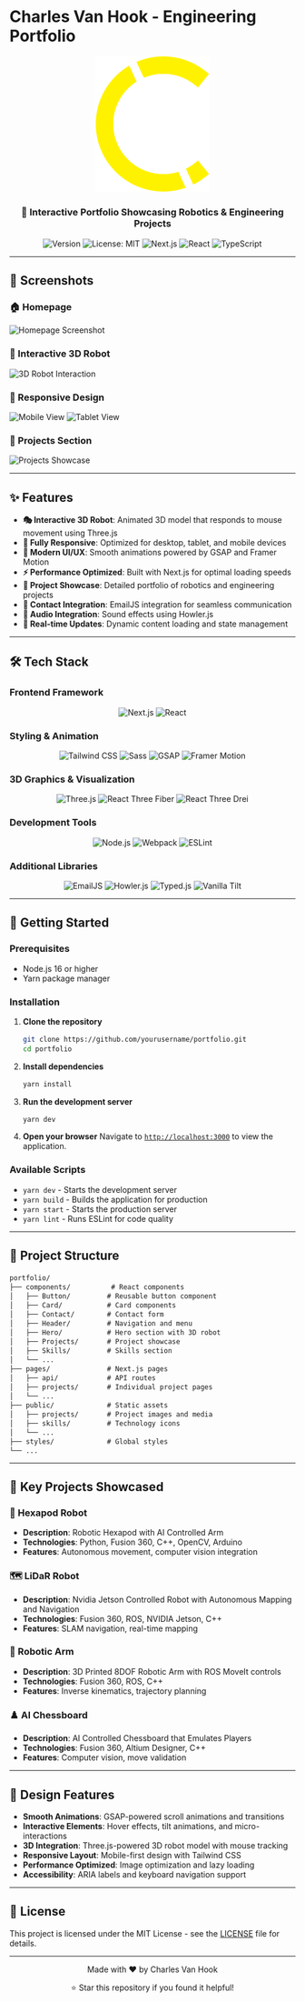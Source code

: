 # Charles Van Hook - Engineering Portfolio

<div align="center">
  <img src="public/logo.svg" alt="Portfolio Logo" width="200"/>
  
  <h3>🚀 Interactive Portfolio Showcasing Robotics & Engineering Projects</h3>
  
  <p>
    <img alt="Version" src="https://img.shields.io/badge/version-1.0.0-blue.svg?cacheSeconds=2592000" />
    <img alt="License: MIT" src="https://img.shields.io/badge/License-MIT-yellow.svg" />
    <img alt="Next.js" src="https://img.shields.io/badge/Next.js-12.0.1-black" />
    <img alt="React" src="https://img.shields.io/badge/React-18.2.0-blue" />
    <img alt="TypeScript" src="https://img.shields.io/badge/TypeScript-4.9.5-blue" />
  </p>
</div>

---

## 📸 Screenshots

### 🏠 Homepage
<!-- Add your homepage screenshot here -->
![Homepage Screenshot](screenshots/homepage.png)

### 🤖 Interactive 3D Robot
<!-- Add your 3D robot interaction screenshot here -->
![3D Robot Interaction](screenshots/3d-robot.png)

### 📱 Responsive Design
<!-- Add your mobile/tablet screenshots here -->
![Mobile View](screenshots/mobile-view.png)
![Tablet View](screenshots/tablet-view.png)

### 🎯 Projects Section
<!-- Add your projects showcase screenshot here -->
![Projects Showcase](screenshots/projects-showcase.png)

---

## ✨ Features

- **🎭 Interactive 3D Robot**: Animated 3D model that responds to mouse movement using Three.js
- **📱 Fully Responsive**: Optimized for desktop, tablet, and mobile devices
- **🎨 Modern UI/UX**: Smooth animations powered by GSAP and Framer Motion
- **⚡ Performance Optimized**: Built with Next.js for optimal loading speeds
- **🎯 Project Showcase**: Detailed portfolio of robotics and engineering projects
- **📧 Contact Integration**: EmailJS integration for seamless communication
- **🎵 Audio Integration**: Sound effects using Howler.js
- **🔄 Real-time Updates**: Dynamic content loading and state management

---

## 🛠️ Tech Stack

### Frontend Framework
<div align="center">
  <img src="https://img.shields.io/badge/Next.js-12.0.1-000000?style=for-the-badge&logo=next.js&logoColor=white" alt="Next.js"/>
  <img src="https://img.shields.io/badge/React-18.2.0-61DAFB?style=for-the-badge&logo=react&logoColor=black" alt="React"/>
</div>

### Styling & Animation
<div align="center">
  <img src="https://img.shields.io/badge/Tailwind_CSS-2.2.4-38B2AC?style=for-the-badge&logo=tailwind-css&logoColor=white" alt="Tailwind CSS"/>
  <img src="https://img.shields.io/badge/Sass-1.43.4-CC6699?style=for-the-badge&logo=sass&logoColor=white" alt="Sass"/>
  <img src="https://img.shields.io/badge/GSAP-3.8.0-88CE02?style=for-the-badge&logo=greensock&logoColor=white" alt="GSAP"/>
  <img src="https://img.shields.io/badge/Framer_Motion-10.16.16-0055FF?style=for-the-badge&logo=framer&logoColor=white" alt="Framer Motion"/>
</div>

### 3D Graphics & Visualization
<div align="center">
  <img src="https://img.shields.io/badge/Three.js-0.160.0-000000?style=for-the-badge&logo=three.js&logoColor=white" alt="Three.js"/>
  <img src="https://img.shields.io/badge/React_Three_Fiber-8.15.13-000000?style=for-the-badge&logo=three.js&logoColor=white" alt="React Three Fiber"/>
  <img src="https://img.shields.io/badge/React_Three_Drei-9.93.0-000000?style=for-the-badge&logo=three.js&logoColor=white" alt="React Three Drei"/>
</div>

### Development Tools
<div align="center">
  <img src="https://img.shields.io/badge/Node.js-16-339933?style=for-the-badge&logo=node.js&logoColor=white" alt="Node.js"/>
  <img src="https://img.shields.io/badge/Webpack-5.89.0-8DD6F9?style=for-the-badge&logo=webpack&logoColor=black" alt="Webpack"/>
  <img src="https://img.shields.io/badge/ESLint-<8.0.0-4B32C3?style=for-the-badge&logo=eslint&logoColor=white" alt="ESLint"/>
</div>

### Additional Libraries
<div align="center">
  <img src="https://img.shields.io/badge/EmailJS-3.4.0-D44638?style=for-the-badge&logo=gmail&logoColor=white" alt="EmailJS"/>
  <img src="https://img.shields.io/badge/Howler.js-2.2.3-FF6B6B?style=for-the-badge&logo=javascript&logoColor=white" alt="Howler.js"/>
  <img src="https://img.shields.io/badge/Typed.js-2.0.12-FF6B6B?style=for-the-badge&logo=javascript&logoColor=white" alt="Typed.js"/>
  <img src="https://img.shields.io/badge/Vanilla_Tilt-1.7.2-FF6B6B?style=for-the-badge&logo=javascript&logoColor=white" alt="Vanilla Tilt"/>
</div>

---

## 🚀 Getting Started

### Prerequisites
- Node.js 16 or higher
- Yarn package manager

### Installation

1. **Clone the repository**
   ```bash
   git clone https://github.com/yourusername/portfolio.git
   cd portfolio
   ```

2. **Install dependencies**
   ```bash
   yarn install
   ```

3. **Run the development server**
   ```bash
   yarn dev
   ```

4. **Open your browser**
   Navigate to [`http://localhost:3000`](http://localhost:3000) to view the application.

### Available Scripts

- `yarn dev` - Starts the development server
- `yarn build` - Builds the application for production
- `yarn start` - Starts the production server
- `yarn lint` - Runs ESLint for code quality

---

## 📁 Project Structure

```
portfolio/
├── components/          # React components
│   ├── Button/         # Reusable button component
│   ├── Card/           # Card components
│   ├── Contact/        # Contact form
│   ├── Header/         # Navigation and menu
│   ├── Hero/           # Hero section with 3D robot
│   ├── Projects/       # Project showcase
│   ├── Skills/         # Skills section
│   └── ...
├── pages/              # Next.js pages
│   ├── api/            # API routes
│   ├── projects/       # Individual project pages
│   └── ...
├── public/             # Static assets
│   ├── projects/       # Project images and media
│   ├── skills/         # Technology icons
│   └── ...
├── styles/             # Global styles
└── ...
```

---

## 🎯 Key Projects Showcased

### 🤖 Hexapod Robot
- **Description**: Robotic Hexapod with AI Controlled Arm
- **Technologies**: Python, Fusion 360, C++, OpenCV, Arduino
- **Features**: Autonomous movement, computer vision integration

### 🗺️ LiDaR Robot
- **Description**: Nvidia Jetson Controlled Robot with Autonomous Mapping and Navigation
- **Technologies**: Fusion 360, ROS, NVIDIA Jetson, C++
- **Features**: SLAM navigation, real-time mapping

### 🦾 Robotic Arm
- **Description**: 3D Printed 8DOF Robotic Arm with ROS MoveIt controls
- **Technologies**: Fusion 360, ROS, C++
- **Features**: Inverse kinematics, trajectory planning

### ♟️ AI Chessboard
- **Description**: AI Controlled Chessboard that Emulates Players
- **Technologies**: Fusion 360, Altium Designer, C++
- **Features**: Computer vision, move validation

---

## 🎨 Design Features

- **Smooth Animations**: GSAP-powered scroll animations and transitions
- **Interactive Elements**: Hover effects, tilt animations, and micro-interactions
- **3D Integration**: Three.js-powered 3D robot model with mouse tracking
- **Responsive Layout**: Mobile-first design with Tailwind CSS
- **Performance Optimized**: Image optimization and lazy loading
- **Accessibility**: ARIA labels and keyboard navigation support

---

## 📄 License

This project is licensed under the MIT License - see the [LICENSE](LICENSE) file for details.

---

<div align="center">
  <p>Made with ❤️ by Charles Van Hook</p>
  <p>⭐ Star this repository if you found it helpful!</p>
</div>
